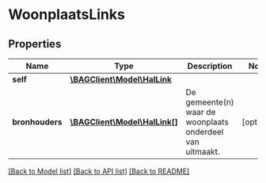 # WoonplaatsLinks

## Properties
Name | Type | Description | Notes
------------ | ------------- | ------------- | -------------
**self** | [**\BAGClient\Model\HalLink**](HalLink.md) |  | 
**bronhouders** | [**\BAGClient\Model\HalLink[]**](HalLink.md) | De gemeente(n) waar de woonplaats onderdeel van uitmaakt. | [optional] 

[[Back to Model list]](../../README.md#documentation-for-models) [[Back to API list]](../../README.md#documentation-for-api-endpoints) [[Back to README]](../../README.md)

